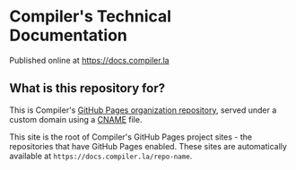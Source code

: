 # Compiler's Technical Documentation

Published online at <https://docs.compiler.la>

## What is this repository for?

This is Compiler's [GitHub Pages organization repository](https://docs.github.com/en/pages/getting-started-with-github-pages/about-github-pages#types-of-github-pages-sites), served under a custom domain using a
[CNAME](https://github.com/compilerla/compilerla.github.io/blob/main/CNAME) file.

This site is the root of Compiler's GitHub Pages project sites - the repositories that have GitHub Pages enabled.
These sites are automatically available at `https://docs.compiler.la/repo-name`.
